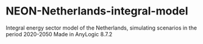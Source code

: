 # NEON-Netherlands-integral-model
Integral energy sector model of the Netherlands, simulating scenarios in the period 2020-2050 
Made in AnyLogic 8.7.2
